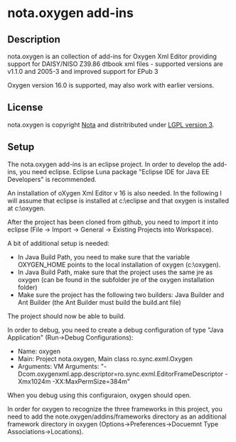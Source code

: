 # nota.oxygen add-ins

## Description

nota.oxygen is an collection of add-ins for Oxygen Xml Editor providing support for DAISY/NISO Z39.86 dtbook xml files - supported versions are v1.1.0 and 2005-3 and improved support for EPub 3

Oxygen version 16.0 is supported, may also work with earlier versions.

## License

nota.oxygen is copyright [Nota](http://nota.nu/) and distritributed under [LGPL version 3](/Notalib/dtbookOxygen/blob/master/lgpl-license.txt).

## Setup

The nota.oxygen add-ins is an eclipse project. In order to develop the add-ins, you need eclipse. Eclipse Luna package "Eclipse IDE for Java EE Developers" is recommended.

An installation of oXygen Xml Editor v 16 is also needed. In the following I will assume that eclipse is installed at c:\eclipse and that oxygen is installed at c:\oxygen.

After the project has been cloned from github, you need to import it into eclipse (File -> Import -> General -> Existing Projects into Workspace).

A bit of additional setup is needed:

- In Java Build Path, you need to make sure that the variable OXYGEN_HOME points to the local installation of oxygen (c:\oxygen).
- In Java Build Path, make sure that the project uses the same jre as oxygen (can be found in the subfolder jre of the oxygen installation folder)
- Make sure the project has the following two builders: Java Builder and Ant Builder (the Ant Builder must build the build.ant file)

The project should now be able to build.

In order to debug, you need to create a debug configuration of type "Java Application" (Run->Debug Configurations):

- Name: oxygen
- Main: Project nota.oxygen, Main class ro.sync.exml.Oxygen
- Arguments: VM Arguments: "-Dcom.oxygenxml.app.descriptor=ro.sync.exml.EditorFrameDescriptor -Xmx1024m 
-XX:MaxPermSize=384m"

When you debug using this configuraion, oxygen should open. 

In order for oxygen to recognize the three frameworks in this project, you need to add the note.oxygen/addins/frameworks directory as an additional framework directory in oxygen (Options->Preferences->Docuemnt Type Associations->Locations).